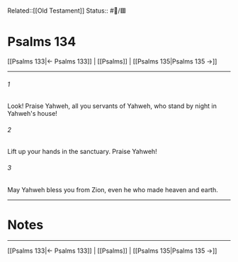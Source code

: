 Related::[[Old Testament]]
Status:: #📖/🟥
# Psalms 134

[[Psalms 133|← Psalms 133]] | [[Psalms]] | [[Psalms 135|Psalms 135 →]]
***



###### 1 
Look! Praise Yahweh, all you servants of Yahweh, who stand by night in Yahweh's house! 

###### 2 
Lift up your hands in the sanctuary. Praise Yahweh! 

###### 3 
May Yahweh bless you from Zion, even he who made heaven and earth.

---
# Notes


***
[[Psalms 133|← Psalms 133]] | [[Psalms]] | [[Psalms 135|Psalms 135 →]]
